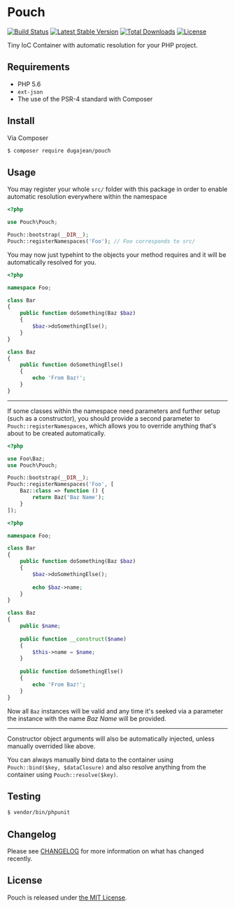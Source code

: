 # Pouch

[![Build Status](https://travis-ci.org/dugajean/pouch.svg?branch=master)](https://travis-ci.org/dugajean/pouch) 
[![Latest Stable Version](https://poser.pugx.org/dugajean/pouch/v/stable)](https://packagist.org/packages/dugajean/pouch) 
[![Total Downloads](https://poser.pugx.org/dugajean/pouch/downloads)](https://packagist.org/packages/dugajean/pouch) 
[![License](https://poser.pugx.org/dugajean/pouch/license)](https://packagist.org/packages/dugajean/pouch) 

Tiny IoC Container with automatic resolution for your PHP project.

## Requirements

- PHP 5.6
- `ext-json`
- The use of the PSR-4 standard with Composer

## Install

Via Composer

```bash
$ composer require dugajean/pouch
```

## Usage

You may register your whole `src/` folder with this package in order to enable automatic resolution everywhere within the namespace

```php
<?php

use Pouch\Pouch;

Pouch::bootstrap(__DIR__);
Pouch::registerNamespaces('Foo'); // Foo corresponds to src/
```

You may now just typehint to the objects your method requires and it will be automatically resolved for you.

```php
<?php

namespace Foo;

class Bar
{
    public function doSomething(Baz $baz)
    {
        $baz->doSomethingElse();
    }
}

class Baz
{
    public function doSomethingElse()
    {
        echo 'From Baz!';
    }
}
```

--------

If some classes within the namespace need parameters and further setup (such as a constructor), you should provide a second parameter to `Pouch::registerNamespaces`, which allows you to override anything that's about to be created automatically.

```php
<?php

use Foo\Baz;
use Pouch\Pouch;

Pouch::bootstrap(__DIR__);
Pouch::registerNamespaces('Foo', [
    Baz::class => function () {
        return Baz('Baz Name');
    }
]);
```

```php
<?php

namespace Foo;

class Bar
{
    public function doSomething(Baz $baz)
    {
        $baz->doSomethingElse();
        
        echo $baz->name;
    }
}

class Baz
{
    public $name;
    
    public function __construct($name) 
    {
        $this->name = $name;
    }
    
    public function doSomethingElse()
    {
        echo 'From Baz!';
    }
}
```

Now all `Baz` instances will be valid and any time it's seeked via a parameter the instance with the name _Baz Name_ will be provided.

--------

Constructor object arguments will also be automatically injected, unless manually overrided like above.

You can always manually bind data to the container using `Pouch::bind($key, $dataClosure)` and also resolve anything from the container using `Pouch::resolve($key)`.

## Testing

```bash
$ vendor/bin/phpunit
```

## Changelog

Please see [CHANGELOG](CHANGELOG.md) for more information on what has changed recently.

## License
Pouch is released under [the MIT License](LICENSE).
